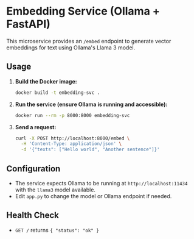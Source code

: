 # Embedding Service (Ollama + FastAPI)

This microservice provides an `/embed` endpoint to generate vector embeddings for text using Ollama's Llama 3 model.

## Usage

1. **Build the Docker image:**
   ```bash
   docker build -t embedding-svc .
   ```
2. **Run the service (ensure Ollama is running and accessible):**
   ```bash
   docker run --rm -p 8000:8000 embedding-svc
   ```
3. **Send a request:**
   ```bash
   curl -X POST http://localhost:8000/embed \
     -H 'Content-Type: application/json' \
     -d '{"texts": ["Hello world", "Another sentence"]}'
   ```

## Configuration
- The service expects Ollama to be running at `http://localhost:11434` with the `llama3` model available.
- Edit `app.py` to change the model or Ollama endpoint if needed.

## Health Check
- `GET /` returns `{ "status": "ok" }`
